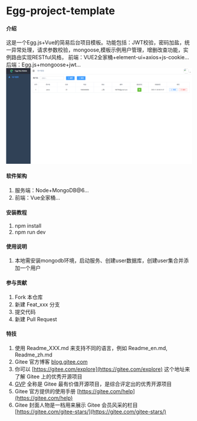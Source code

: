 # Egg-project-template

#### 介绍
这是一个Egg.js+Vue的简易后台项目模板。功能包括：JWT校验，密码加盐，统一异常处理，请求参数校验，mongoose,模板示例用户管理，增删改查功能，实例路由实现RESTful风格，
前端：VUE2全家桶+element-ui+axios+js-cookie...
后端：Egg.js+mongoose+jwt...
![输入图片说明](3329a7dbe30179cf9ccd33111d121b4.png)

#### 软件架构
1. 服务端：Node+MongoDB@6...
2. 前端：Vue全家桶...



#### 安装教程

1.  npm install
2.  npm run dev

#### 使用说明

1.  本地需安装mongodb环境，启动服务、创建user数据库，创建user集合并添加一个用户

#### 参与贡献

1.  Fork 本仓库
2.  新建 Feat_xxx 分支
3.  提交代码
4.  新建 Pull Request


#### 特技

1.  使用 Readme\_XXX.md 来支持不同的语言，例如 Readme\_en.md, Readme\_zh.md
2.  Gitee 官方博客 [blog.gitee.com](https://blog.gitee.com)
3.  你可以 [https://gitee.com/explore](https://gitee.com/explore) 这个地址来了解 Gitee 上的优秀开源项目
4.  [GVP](https://gitee.com/gvp) 全称是 Gitee 最有价值开源项目，是综合评定出的优秀开源项目
5.  Gitee 官方提供的使用手册 [https://gitee.com/help](https://gitee.com/help)
6.  Gitee 封面人物是一档用来展示 Gitee 会员风采的栏目 [https://gitee.com/gitee-stars/](https://gitee.com/gitee-stars/)
